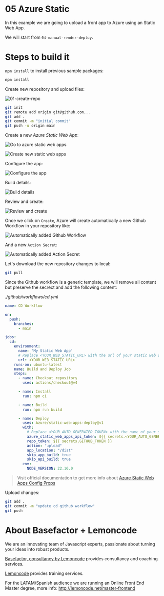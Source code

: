 # 05 Azure Static

In this example we are going to upload a front app to Azure using an Static Web App.

We will start from `04-manual-render-deploy`.

# Steps to build it

`npm install` to install previous sample packages:

```bash
npm install
```

Create new repository and upload files:

![01-create-repo](./readme-resources/01-create-repo.png)

```bash
git init
git remote add origin git@github.com...
git add .
git commit -m "initial commit"
git push -u origin main

```

Create a new _Azure Static Web App_:

![Go to azure static web apps](./readme-resources/02-1-static-web-apps.png)

![Create new static web apps](./readme-resources/02-2-create-static-web-app.png)

Configure the app:

![Configure the app](./readme-resources/03-configure-new-static-web.png)

Build details:

![Build details](./readme-resources/04-build-details.png)

Review and create:

![Review and create](./readme-resources/05-review-and-create.png)

Once we click on `Create`, Azure will create automatically a new Github Workflow in your repository like:

![Automatically added Github Workflow](readme-resources/06-automatically-added-github-workflow.png)

And a new `Action Secret`:

![Automatically added Action Secret](readme-resources/07-automatically-added-action-secret.png)

Let's download the new repository changes to local:

```bash
git pull
```

Since the Github workflow is a generic template, we will remove all content but preserve the secrect and add the following content:

_./github/workflows/cd.yml_

```yml
name: CD Workflow

on:
  push:
    branches:
      - main

jobs:
  cd:
    environment:
      name: 'My Static Web App'
      # Replace <YOUR_WEB_STATIC_URL> with the url of your static web app
      url: <YOUR_WEB_STATIC_URL>
    runs-on: ubuntu-latest
    name: Build and Deploy Job
    steps:
      - name: Checkout repository
        uses: actions/checkout@v4

      - name: Install
        run: npm ci

      - name: Build
        run: npm run build

      - name: Deploy
        uses: Azure/static-web-apps-deploy@v1
        with:
          # Replace <YOUR_AUTO_GENERATED_TOKEN> with the name of your secret token
          azure_static_web_apps_api_token: ${{ secrets.<YOUR_AUTO_GENERATED_TOKEN> }}
          repo_token: ${{ secrets.GITHUB_TOKEN }}
          action: "upload"
          app_location: "/dist"
          skip_app_build: true
          skip_api_build: true
        env:
          NODE_VERSION: 22.16.0

```

> Visit official documentation to get more info about [Azure Static Web Apps Config Props](https://aka.ms/swaworkflowconfig)

Upload changes:

```bash
git add .
git commit -m "update cd github workflow"
git push

```

# About Basefactor + Lemoncode

We are an innovating team of Javascript experts, passionate about turning your ideas into robust products.

[Basefactor, consultancy by Lemoncode](http://www.basefactor.com) provides consultancy and coaching services.

[Lemoncode](http://lemoncode.net/services/en/#en-home) provides training services.

For the LATAM/Spanish audience we are running an Online Front End Master degree, more info: http://lemoncode.net/master-frontend
